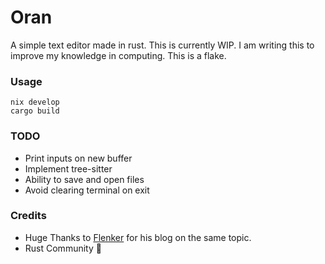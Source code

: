 # Oran
A simple text editor made in rust. This is currently WIP. I am writing this to improve my knowledge in computing. This is a flake.

### Usage
```shell
nix develop
cargo build
```

### TODO
- Print inputs on new buffer
- Implement tree-sitter
- Ability to save and open files
- Avoid clearing terminal on exit

### Credits
- Huge Thanks to [Flenker](https://www.flenker.blog) for his blog on the same topic.
- Rust Community 🤟
